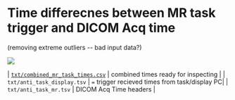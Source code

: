 # Time differecnes between MR task trigger and DICOM Acq time

(removing extreme outliers -- bad input data?)

![](run_diffs_over_date.png)

| [`txt/combined_mr_task_times.csv`](txt/combined_mr_task_times.csv) | combined times ready for inspecting | 
| `txt/anti_task_display.tsv`      | `=` trigger recieved times from task/display PC| 
| `txt/anti_task_mr.tsv`           | DICOM Acq Time headers | 
